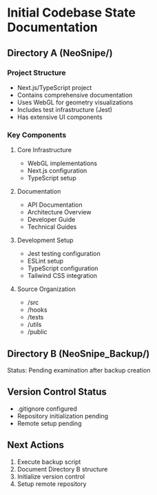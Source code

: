 # Initial Codebase State Documentation

## Directory A (NeoSnipe/)

### Project Structure
- Next.js/TypeScript project
- Contains comprehensive documentation
- Uses WebGL for geometry visualizations
- Includes test infrastructure (Jest)
- Has extensive UI components

### Key Components
1. Core Infrastructure
   - WebGL implementations
   - Next.js configuration
   - TypeScript setup

2. Documentation
   - API Documentation
   - Architecture Overview
   - Developer Guide
   - Technical Guides

3. Development Setup
   - Jest testing configuration
   - ESLint setup
   - TypeScript configuration
   - Tailwind CSS integration

4. Source Organization
   - /src
   - /hooks
   - /tests
   - /utils
   - /public

## Directory B (NeoSnipe_Backup/)

Status: Pending examination after backup creation

## Version Control Status
- .gitignore configured
- Repository initialization pending
- Remote setup pending

## Next Actions
1. Execute backup script
2. Document Directory B structure
3. Initialize version control
4. Setup remote repository